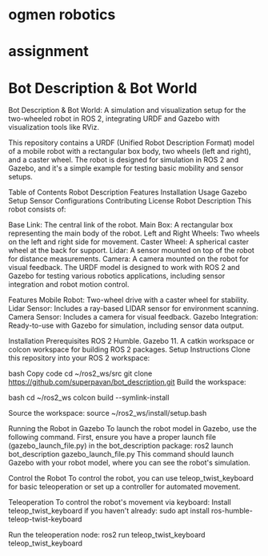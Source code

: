 # ogmen robotics
#  assignment
# Bot Description & Bot World

Bot Description & Bot World: A simulation and visualization setup for the two-wheeled robot in ROS 2, integrating URDF and Gazebo with visualization tools like RViz.

This repository contains a URDF (Unified Robot Description Format) model of a mobile robot with a rectangular box body, two wheels (left and right), and a caster wheel. The robot is designed for simulation in ROS 2 and Gazebo, and it's a simple example for testing basic mobility and sensor setups.

Table of Contents
Robot Description
Features
Installation
Usage
Gazebo Setup
Sensor Configurations
Contributing
License
Robot Description
This robot consists of:

Base Link: The central link of the robot.
Main Box: A rectangular box representing the main body of the robot.
Left and Right Wheels: Two wheels on the left and right side for movement.
Caster Wheel: A spherical caster wheel at the back for support.
Lidar: A sensor mounted on top of the robot for distance measurements.
Camera: A camera mounted on the robot for visual feedback.
The URDF model is designed to work with ROS 2 and Gazebo for testing various robotics applications, including sensor integration and robot motion control.

Features
Mobile Robot: Two-wheel drive with a caster wheel for stability.
Lidar Sensor: Includes a ray-based LIDAR sensor for environment scanning.
Camera Sensor: Includes a camera for visual feedback.
Gazebo Integration: Ready-to-use with Gazebo for simulation, including sensor data output.

Installation
Prerequisites
ROS 2 Humble.
Gazebo 11.
A catkin workspace or colcon workspace for building ROS 2 packages.
Setup Instructions
Clone this repository into your ROS 2 workspace:

bash
Copy code
cd ~/ros2_ws/src
git clone https://github.com/superpavan/bot_description.git
Build the workspace:

bash
cd ~/ros2_ws
colcon build --symlink-install

Source the workspace:
source ~/ros2_ws/install/setup.bash

Running the Robot in Gazebo
To launch the robot model in Gazebo, use the following command. First, ensure you have a proper launch file (gazebo_launch_file.py) in the bot_description package:
ros2 launch bot_description gazebo_launch_file.py
This command should launch Gazebo with your robot model, where you can see the robot's simulation.

Control the Robot
To control the robot, you can use teleop_twist_keyboard for basic teleoperation or set up a controller for automated movement.

Teleoperation
To control the robot's movement via keyboard:
Install teleop_twist_keyboard if you haven't already:
sudo apt install ros-humble-teleop-twist-keyboard

Run the teleoperation node:
ros2 run teleop_twist_keyboard teleop_twist_keyboard
